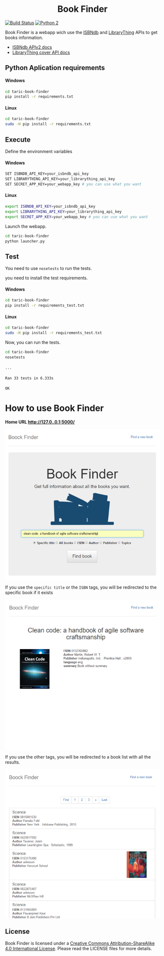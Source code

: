 <h1 align="center">Book Finder</h1>

[![Build Status](https://travis-ci.org/davidsanfal/taric-book-finder.svg?branch=develop)](https://travis-ci.org/davidsanfal/taric-book-finder) [![Python 2](https://img.shields.io/badge/python-2.x-brightgreen.svg)](https://www.python.org/downloads/)

Book Finder is a webapp wich use the [ISBNdb](http://isbndb.com/) and [LibraryThing](http://www.librarything.com) APIs to get books information.

- [ISBNdb APIv2 docs](http://isbndb.com/api/v2/docs)
- [LibraryThing cover API docs](http://blog.librarything.com/main/2008/08/a-million-free-covers-from-librarything/)


## Python Aplication requirements

#### Windows

```bash
cd taric-book-finder
pip install -r requirements.txt
```

#### Linux

```bash
cd taric-book-finder
sudo -H pip install -r requirements.txt
```

## Execute

Define the environment variables

#### Windows

```bash
SET ISBNDB_API_KEY=your_isbndb_api_key
SET LIBRARYTHING_API_KEY=your_librarything_api_key
SET SECRET_APP_KEY=your_webapp_key # you can use what you want
```

#### Linux

```bash
export ISBNDB_API_KEY=your_isbndb_api_key
export LIBRARYTHING_API_KEY=your_librarything_api_key
export SECRET_APP_KEY=your_webapp_key # you can use what you want
```

Launch the webapp.

```bash
cd taric-book-finder
python launcher.py
```

## Test

You need to use `nosetests` to run the tests.

you need to install the test requirements.

#### Windows

```bash
cd taric-book-finder
pip install -r requirements_test.txt
```

#### Linux

```bash
cd taric-book-finder
sudo -H pip install -r requirements_test.txt
```

Now, you can run the tests.

```bash
cd taric-book-finder
nosetests

...

Ran 33 tests in 6.333s

OK
```

# How to use Book Finder

**Home URL http://127.0..0.1:5000/**

<p align="center">
<img src="docs/images/finder.png" align = "center">
</p>

If you use the `specific title` or the `ISBN` tags, you will be redirected to the specific book if it exists

<p align="center">
<img src="docs/images/book.png" align = "center">
</p>

If you use the other tags, you will be redirected to a book list with all the results.

<p align="center">
<img src="docs/images/books.png" align = "center">
</p>


## License

Book Finder is licensed under a [Creative Commons Attribution-ShareAlike 4.0 International License](http://creativecommons.org/licenses/by-sa/4.0/). Please read the LICENSE files for more details.
